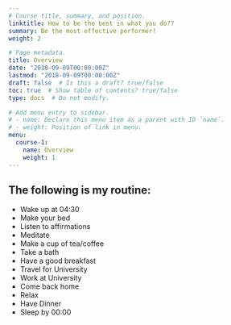 ```yaml
---
# Course title, summary, and position.
linktitle: How to be the best in what you do??
summary: Be the most effective performer!
weight: 2

# Page metadata.
title: Overview
date: "2018-09-09T00:00:00Z"
lastmod: "2018-09-09T00:00:00Z"
draft: false  # Is this a draft? true/false
toc: true  # Show table of contents? true/false
type: docs  # Do not modify.

# Add menu entry to sidebar.
# - name: Declare this menu item as a parent with ID `name`.
# - weight: Position of link in menu.
menu:
  course-1:
    name: Overview
    weight: 1
---
```


## The following is my routine:
* Wake up at 04:30
* Make your bed
* Listen to affirmations
* Meditate
* Make a cup of tea/coffee
* Take a bath
* Have a good breakfast
* Travel for University
* Work at University
* Come back home
* Relax
* Have Dinner
* Sleep by 00:00 
